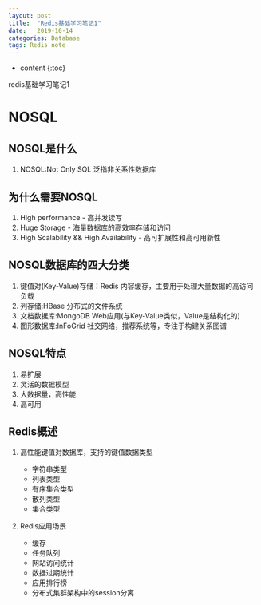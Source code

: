 ```yaml
---
layout: post
title:  "Redis基础学习笔记1"
date:   2019-10-14
categories: Database
tags: Redis note
---
```


* content
{:toc}

redis基础学习笔记1









# NOSQL
## NOSQL是什么
1. NOSQL:Not Only SQL 泛指非关系性数据库 

## 为什么需要NOSQL
1. High performance - 高并发读写
2. Huge Storage - 海量数据库的高效率存储和访问
3. High Scalability && High Availability - 高可扩展性和高可用新性

## NOSQL数据库的四大分类
1. 键值对(Key-Value)存储：Redis 内容缓存，主要用于处理大量数据的高访问负载
2. 列存储:HBase 分布式的文件系统
3. 文档数据库:MongoDB Web应用(与Key-Value类似，Value是结构化的)
4. 图形数据库:InFoGrid 社交网络，推荐系统等，专注于构建关系图谱

## NOSQL特点
1. 易扩展
2. 灵活的数据模型
3. 大数据量，高性能
4. 高可用

## Redis概述
1. 高性能键值对数据库，支持的键值数据类型
    * 字符串类型
    * 列表类型
    * 有序集合类型
    * 散列类型
    * 集合类型

2. Redis应用场景
    * 缓存
    * 任务队列
    * 网站访问统计
    * 数据过期统计
    * 应用排行榜
    * 分布式集群架构中的session分离




















